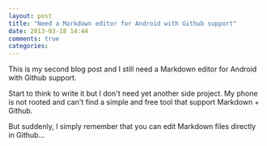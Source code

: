 ```yaml
---
layout: post
title: "Need a Markdown editor for Android with Github support"
date: 2013-03-18 14:44
comments: true
categories: 
---
```


This is my second blog post and I still need a Markdown editor for Android with Github support.

Start to think to write it but I don't need yet another side project. My phone is not rooted and can't find a simple and free tool that support Markdown + Github.

But suddenly, I simply remember that you can edit Markdown files directly in Github...
